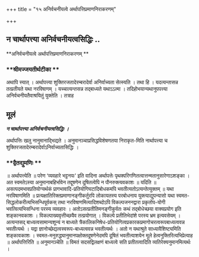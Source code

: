 +++
title = "१५ अनिर्वचनीयत्वे अर्थापत्तिप्रमाणनिराकरणम्"

+++


## न चार्थापत्त्या अनिर्वचनीयत्वसिद्धिः ..

**अनिर्वचनीयत्वे अर्थापत्तिप्रमाणनिराकरणम् **

### **श्रीमज्जयतीर्थटीका **

अथापि स्यात् । अर्थापत्त्या शुक्तिरजतादेरम्बरादेर्वा अनिर्वाच्यता सेत्स्यति । तथा हि । यदत्यन्तासन्न तत्प्रतीयते यथा नरविषाणम् । यच्चात्यन्तसन्न तद्बाध्यते यथाऽऽत्मा । तदिहोभयान्यथानुपपत्त्या अनिर्वचनीयतैवाश्रयितुं युक्तेति । तत्राह

## **मूलं**

***न चार्थापत्त्या अनिर्वचनीयत्वसिद्धिः ।***

अर्थापत्तिः खलु नानुमानाद्भिद्यते । अनुमानञ्चाप्रसिद्धविशेषणतया निराकृत-मिति नार्थापत्त्या च शुक्तिरजतादेरम्बरादेर्वाऽनिर्वाच्यतासिद्धिः ।

### **द्वैतद्युमणिः **

॥ अर्थापत्त्येति ॥ परेण ‘व्यवहारे भट्टनयः’ इति वादिना अर्थापत्तेः पृथक्परिगणितत्वात्तन्मतानुसारेणाऽशङ्का । अत स्वमतेऽस्या अनुमानाबहिर्भावेन तद्दूषणेन दूषितत्वेपि न पौनरुक्त्यवकाशः ॥ यदिति ॥ असत्पदमभावप्रतियोग्यर्थकं प्रागभावादि-प्रतियोगिघटादिबोधकमपि भवतीत्यतोऽत्यन्तेत्युक्तम् ॥ यथा नरविषाणमिति ॥ प्रत्यक्षातिरिक्तप्रमाणानङ्गीकर्तुरपि लोकायतस्य परबोधनाय युक्त्याद्युपन्यासो यथा स्वमत-सिद्धलोकरीत्यभिसन्धिपूर्वकस् तथा नरविषाणमित्यादिशब्दोऽपि विकल्पजननद्वारा प्रकृतोप-योगी भवत्वित्यभिसन्धिना परस्य व्यवहारः । अतोऽसत्प्रतीतिमनङ्गीकुर्वतः कथं तद्बोधेच्छया वाक्यप्रयोग इति शङ्कानवकाशः । विकल्पाख्यवृत्तीच्छयैव तत्प्रयोगात् । विकल्पे प्रतीतिभेदांशे परस्य भ्रम इत्यवसेयम् । अत्यन्तसद् बाध्यत्वसामान्यशून्यं न बाध्यते त्रैकालिकनिषेध-प्रतियोगित्वप्रकारकप्रमागोचरत्वरूपबाध्यत्ववन्न भवतीत्यर्थः । यद्वा ज्ञानोच्छेद्यत्वस्वरूप-बाध्यत्ववन्न भवतीत्यर्थः । अतो न यथाश्रुते साध्यावैशिष्ट्यमिति शङ्कावकाशः । स्वमत-मनुरुद्ध्यानुमानपक्षोक्तदूषणेनेदमपि दूषितं भवतीत्याशयेन मूले हेत्वनुक्तिरित्यभिप्रेत्याह ॥ अर्थापत्तिरिति ॥ अनुमानञ्चेति ॥ विमतं सदसद्विलक्षणं बाध्यत्वे सति प्रतीतत्वादिति व्यतिरेक्यनुमानमित्यर्थः ।

